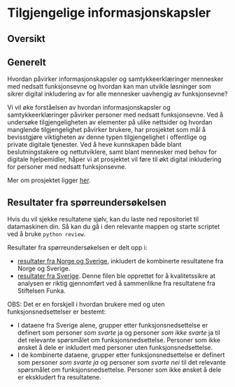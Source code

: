 # Tilgjengelige informasjonskapsler

## Oversikt

## Generelt

Hvordan påvirker informasjonskapsler og samtykkeerklæringer mennesker med nedsatt funksjonsevne og hvordan kan man utvikle løsninger som sikrer digital inkludering av for alle mennesker uavhengig av funksjonsevne?

Vi vil øke forståelsen av hvordan informasjonskapsler og samtykkeerklæringer påvirker personer med nedsatt funksjonsevne. Ved å undersøke tilgjengeligheten av elementer på ulike nettsider og hvordan manglende tilgjengelighet påvirker brukere, har prosjektet som mål å bevisstgjøre viktigheten av denne typen tilgjengelighet i offentlige og private digitale tjenester. Ved å heve kunnskapen både blant beslutningstakere og nettutviklere, samt blant mennesker med behov for digitale hjelpemidler, håper vi at prosjektet vil føre til økt digital inkludering for personer med nedsatt funksjonsevne. 

Mer om prosjektet ligger [her](https://nr.no/prosjekter/tilgjengelige-informasjonskapsler/).

## Resultater fra spørreundersøkelsen

Hvis du vil sjekke resultatene sjølv, kan du laste ned repositoriet til datamaskinen din.
Så kan du gå i den relevante mappen og starte scriptet ved å bruke ```python review```.

Resultater fra spørreundersøkelsen er delt opp i:
* [resultater fra Norge og Sverige](RESULTS-ALL.md), inkludert de kombinerte resultatene fra Norge og Sverige.
* [resultater fra Sverige](RESULTS-SE.md). Denne filen ble opprettet for å kvalitetssikre at analysen er riktig gjennomført ved å sammenlikne fra resultatene fra Stiftelsen Funka. 

OBS: Det er en forskjell i hvordan brukere med og uten funksjonsnedsettelser er bestemt:
* I dataene fra Sverige alene, grupper etter funksjonsnedsettelse er definert som personer _som svarte_ ja og personer _som ikke svarte_ ja til det relevante spørsmålet om funksjonsnedsettelse. Personer som ikke ønsket å dele er inkludert med personer uten funksjonsnedsettelse.
* I de kombinerte dataene, grupper etter funksjonsnedsettelse er definert som personer _som svarte ja_ og personer _som svarte nei_ til det relevante spørsmålet om funksjonsnedsettelse. Personer som ikke ønsket å dele er ekskludert fra resultatene.